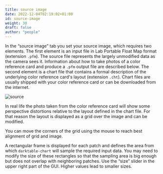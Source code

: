 ```yaml
---
title: source image
date: 2022-12-04T02:19:02+01:00
id: source-image
weight: 30
draft: false
author: "people"
---
```


In the “source image” tab you set your source image, which requires two elements. The first element is an input file in Lab Portable Float Map format (extension `.pfm`). The source file represents the largely unmodified data as the camera sees it. Information about how to take photos of a color reference card and produce a `.pfm` output file are described below. The second element is a chart file that contains a formal description of the underlying color reference card's layout (extension `.cht`). Chart files are usually shipped with your color reference card or can be downloaded from the internet.

![source](./source-image/darktable-chart-source.png#w75)

In real life the photo taken from the color reference card will show some perspective distortions relative to the layout defined in the chart file. For that reason the layout is displayed as a grid over the image and can be modified.

You can move the corners of the grid using the mouse to reach best alignment of grid and image.

A rectangular frame is displayed for each patch and defines the area from which `darktable-chart` will sample the required input data. You may need to modify the size of these rectangles so that the sampling area is big enough but does not overlap with neighboring patches. Use the “size” slider in the upper right part of the GUI. Higher values lead to smaller sizes.

